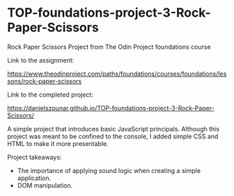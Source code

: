 # TOP-foundations-project-3-Rock-Paper-Scissors
Rock Paper Scissors Project from The Odin Project foundations course

Link to the assignment:

https://www.theodinproject.com/paths/foundations/courses/foundations/lessons/rock-paper-scissors

Link to the completed project:

https://danielszpunar.github.io/TOP-foundations-project-3-Rock-Paper-Scissors/

A simple project that introduces basic JavaScript principals. Although this project was meant to be confined to the console, I added simple CSS and HTML to make it more presentable.

Project takeaways:

 * The importance of applying sound logic when creating a simple application.
 * DOM manipulation.